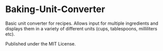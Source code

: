 # Baking-Unit-Converter

Basic unit converter for recipes. Allows input for multiple ingredients and displays them in a variety of different units (cups, tablespoons, milliliters etc). 

Published under the MIT License.
